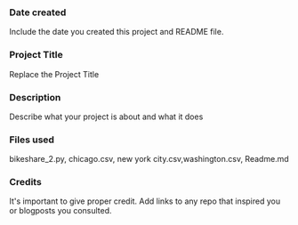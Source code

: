 ### Date created
Include the date you created this project and README file.

### Project Title
Replace the Project Title

### Description
Describe what your project is about and what it does

### Files used
bikeshare_2.py, chicago.csv, new york city.csv,washington.csv, Readme.md

### Credits
It's important to give proper credit. Add links to any repo that inspired you or blogposts you consulted.
